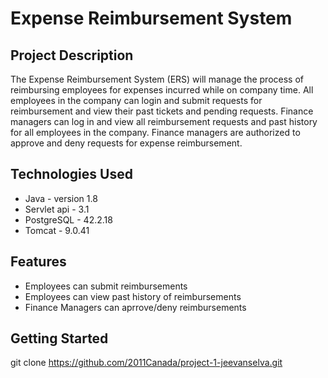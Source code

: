 # Expense Reimbursement System

## Project Description

The Expense Reimbursement System (ERS) will manage the process of reimbursing employees for expenses incurred while on company time. All employees in the company can login and submit requests for reimbursement and view their past tickets and pending requests. Finance managers can log in and view all reimbursement requests and past history for all employees in the company. Finance managers are authorized to approve and deny requests for expense reimbursement.

## Technologies Used

* Java - version 1.8
* Servlet api - 3.1
* PostgreSQL - 42.2.18
* Tomcat - 9.0.41

## Features

* Employees can submit reimbursements                             
* Employees can view past history of reimbursements
* Finance Managers can aprrove/deny reimbursements

## Getting Started

git clone https://github.com/2011Canada/project-1-jeevanselva.git
